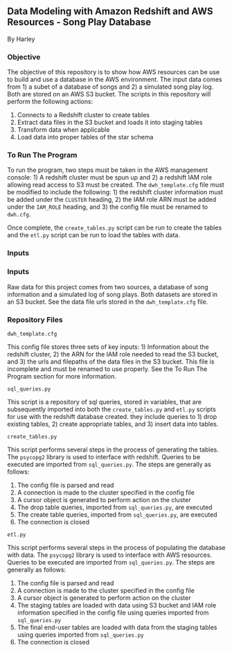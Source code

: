 ## Data Modeling with Amazon Redshift and AWS Resources - Song Play Database

By Harley 

### Objective

The objective of this repository is to show how AWS resources can be use to build and use a database in the AWS environment. The input data comes from 1) a subet of a database of songs and 2) a simulated song play log. Both are stored on an AWS S3 bucket. The scripts in this repository will perform the following actions:

1. Connects to a Redshift cluster to create tables
2. Extract data files in the S3 bucket and loads it into staging tables
3. Transform data when applicable
4. Load data into proper tables of the star schema

### To Run The Program

To run the program, two steps must be taken in the AWS management console: 1) A redshift cluster must be spun up and 2) a redshift IAM role allowing read access to S3 must be created. The `dwh_template.cfg` file must be modified to include the following: 1) the redshift cluster information must be added under the `CLUSTER` heading, 2) the IAM role ARN must be added under the `IAM_ROLE` heading, and 3) the config file must be renamed to `dwh.cfg`. 

Once complete, the `create_tables.py` script can be run to create the tables and the `etl.py` script can be run to load the tables with data. 

### Inputs

### Inputs

Raw data for this project comes from two sources, a database of song information and a simulated log of song plays. Both datasets are stored in an S3 bucket. See the data file urls stored in the `dwh_template.cfg` file.

### Repository Files

`dwh_template.cfg`

This config file stores three sets of key inputs: 1) Information about the redshift cluster, 2) the ARN for the IAM role needed to read the S3 bucket, and 3) the urls and filepaths of the data files in the S3 bucket. This file is incomplete and must be renamed to use properly. See the To Run The Program section for more information.

`sql_queries.py`

This script is a repository of sql queries, stored in variables, that are subsequently imported into both the `create_tables.py` and `etl.py` scripts for use with the redshift database created. they include queries to 1) drop existing tables, 2) create appropriate tables, and 3) insert data into tables.

`create_tables.py`

This script performs several steps in the process of generating the tables. The `psycopg2` library is used to interface with redshift. Queries to be executed are imported from `sql_queries.py`. The steps are generally as follows:

1. The config file is parsed and read
2. A connection is made to the cluster specified in the config file
3. A cursor object is generated to perform action on the cluster
4. The drop table queries, imported from `sql_queries.py`, are executed
5. The create table queries, imported from `sql_queries.py`, are executed
6. The connection is closed

`etl.py`

This script performs several steps in the process of populating the database with data. The `psycopg2` library is used to interface with AWS resources. Queries to be executed are imported from `sql_queries.py`. The steps are generally as follows:

1. The config file is parsed and read
2. A connection is made to the cluster specified in the config file
3. A cursor object is generated to perform action on the cluster
4. The staging tables are loaded with data using S3 bucket and IAM role information specified in the config file using queries imported from `sql_queries.py`
5. The final end-user tables are loaded with data from the staging tables using queries imported from `sql_queries.py`
6. The connection is closed

